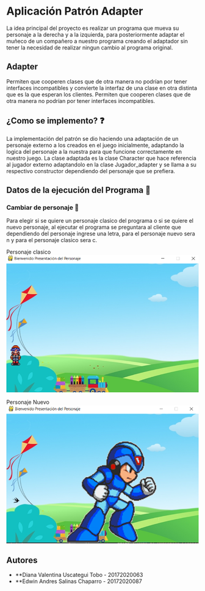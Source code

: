 # Aplicación Patrón Adapter

La idea principal del proyecto es realizar un programa que mueva su personaje a la derecha y a la izquierda, para posteriormente adaptar el muñeco de un compañero a nuestro programa creando el adaptador sin tener la necesidad de realizar ningun cambio al programa original.

## Adapter
Permiten que cooperen clases que de otra manera no podrían por tener interfaces incompatibles y convierte la interfaz de una clase en otra distinta que es la que esperan los clientes. Permiten que cooperen clases que de otra manera no podrían por tener interfaces incompatibles.

## ¿Como se implemento? :question:

La implementación del patrón se dio haciendo una adaptación de un personaje externo a los creados en el juego inicialmente, adaptando la logica del personaje a la nuestra para que funcione correctamente en nuestro juego. La clase adaptada es la clase Character que hace referencia al jugador externo adaptandolo en la clase Jugador_adapter y se llama a su respectivo constructor dependiendo del personaje que se prefiera. 

## Datos de la ejecución del Programa :mag_right:

### Cambiar de personaje :two_men_holding_hands:
Para elegir si se quiere un personaje clasico del programa o si se quiere el nuevo personaje, al ejecutar el programa se preguntara al cliente que dependiendo del personaje ingrese una letra, para el personaje nuevo sera n y para el personaje clasico sera c. 

Personaje clasico 
![personajeclasico](https://github.com/valentinatobo/Movimiento_Sprite/blob/master/imagenes/logos/personajeclasico.PNG)

Personaje Nuevo
![personaje nuevo](https://github.com/valentinatobo/Movimiento_Sprite/blob/master/imagenes/logos/nuevopersonaje.PNG)



## Autores

* **Diana Valentina Uscategui Tobo - 20172020063
* **Edwin Andres Salinas Chaparro - 20172020087
